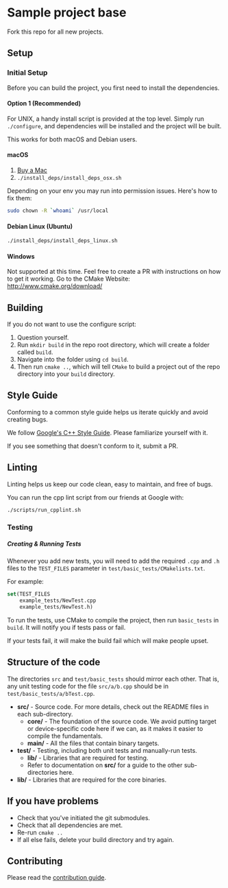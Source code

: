 # Sample project base

Fork this repo for all new projects.

## Setup

### Initial Setup
Before you can build the project, you first need to install the dependencies.


#### Option 1 (Recommended)
For UNIX, a handy install script is provided at the top level.
Simply run `./configure`, and dependencies will be installed and the project will be built.

This works for both macOS and Debian users.

#### macOS

1.  [Buy a Mac](http://store.apple.com)
2.  `./install_deps/install_deps_osx.sh`

Depending on your env you may run into permission issues. Here's how to fix them:
```bash
sudo chown -R `whoami` /usr/local
```

#### Debian Linux (Ubuntu)
```bash
./install_deps/install_deps_linux.sh
```

#### Windows
Not supported at this time. Feel free to create a PR with instructions on how to get it working.
Go to the CMake Website: http://www.cmake.org/download/

## Building

If you do not want to use the configure script:
1. Question yourself.
2. Run `mkdir build` in the repo root directory, which will create a folder called `build`.
3. Navigate into the folder using `cd build`.
4. Then run `cmake ..`, which will tell `CMake` to build a project out of the repo directory into your `build` directory.

## Style Guide
Conforming to a common style guide helps us iterate quickly and avoid creating bugs.

We follow [Google's C++ Style Guide](https://google.github.io/styleguide/cppguide.html).
Please familiarize yourself with it.

If you see something that doesn't conform to it, submit a PR.

## Linting
Linting helps us keep our code clean, easy to maintain, and free of bugs.

You can run the cpp lint script from our friends at Google with:

```bash
./scripts/run_cpplint.sh
```

### Testing

##### Creating & Running Tests
Whenever you add new tests, you will need to add the required `.cpp` and `.h` files to the `TEST_FILES` parameter in `test/basic_tests/CMakelists.txt`.

For example:
```cmake
set(TEST_FILES
    example_tests/NewTest.cpp
    example_tests/NewTest.h)
```

To run the tests, use CMake to compile the project, then run `basic_tests` in `build`.
It will notify you if tests pass or fail.

If your tests fail, it will make the build fail which will make people upset.

## Structure of the code
The directories `src` and `test/basic_tests` should mirror each other. That is, any unit testing code for the file `src/a/b.cpp` should be in `test/basic_tests/a/bTest.cpp`.

-   **src/** - Source code. For more details, check out the README files in each sub-directory.
    -   **core/** - The foundation of the source code. We avoid putting target or device-specific code here if we can, as it makes it easier to compile the fundamentals.
    -   **main/** - All the files that contain binary targets.
-   **test/** - Testing, including both unit tests and manually-run tests.
    -   **lib/** - Libraries that are required for testing.
    -   Refer to documentation on **src/** for a guide to the other sub-directories here.
-   **lib/** - Libraries that are required for the core binaries.

## If you have problems
 - Check that you've initiated the git submodules.
 - Check that all dependencies are met.
 - Re-run `cmake ..`
 - If all else fails, delete your build directory and try again.

## Contributing
Please read the [contribution guide](CONTRIBUTING.md).
